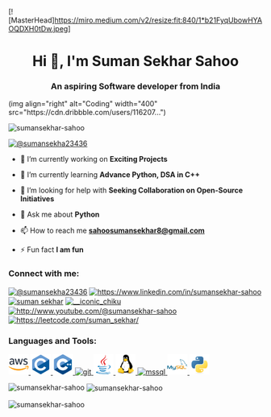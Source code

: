 [![MasterHead]https://miro.medium.com/v2/resize:fit:840/1*b21FyqUbowHYAOQDXH0tDw.jpeg]
<h1 align="center">Hi 👋, I'm Suman Sekhar Sahoo</h1>
<h3 align="center">An aspiring Software developer from India</h3>
(img align="right" alt="Coding" width="400" src="https://cdn.dribbble.com/users/116207...")



<p align="left"> <img src="https://komarev.com/ghpvc/?username=sumansekhar-sahoo&label=Profile%20views&color=0e75b6&style=flat" alt="sumansekhar-sahoo" /> </p>

<p align="left"> <a href="https://twitter.com/@sumansekha23436" target="blank"><img src="https://img.shields.io/twitter/follow/@sumansekha23436?logo=twitter&style=for-the-badge" alt="@sumansekha23436" /></a> </p>

- 🔭 I’m currently working on **Exciting Projects**

- 🌱 I’m currently learning **Advance Python, DSA in C++**

- 🤝 I’m looking for help with **Seeking Collaboration on Open-Source Initiatives**

- 💬 Ask me about **Python**

- 📫 How to reach me **sahoosumansekhar8@gmail.com**

- ⚡ Fun fact **I am fun**

<h3 align="left">Connect with me:</h3>
<p align="left">
<a href="https://twitter.com/@sumansekha23436" target="blank"><img align="center" src="https://raw.githubusercontent.com/rahuldkjain/github-profile-readme-generator/master/src/images/icons/Social/twitter.svg" alt="@sumansekha23436" height="30" width="40" /></a>
<a href="https://linkedin.com/in/https://www.linkedin.com/in/sumansekhar-sahoo" target="blank"><img align="center" src="https://raw.githubusercontent.com/rahuldkjain/github-profile-readme-generator/master/src/images/icons/Social/linked-in-alt.svg" alt="https://www.linkedin.com/in/sumansekhar-sahoo" height="30" width="40" /></a>
<a href="https://fb.com/suman sekhar" target="blank"><img align="center" src="https://raw.githubusercontent.com/rahuldkjain/github-profile-readme-generator/master/src/images/icons/Social/facebook.svg" alt="suman sekhar" height="30" width="40" /></a>
<a href="https://instagram.com/__iconic_chiku" target="blank"><img align="center" src="https://raw.githubusercontent.com/rahuldkjain/github-profile-readme-generator/master/src/images/icons/Social/instagram.svg" alt="__iconic_chiku" height="30" width="40" /></a>
<a href="https://www.youtube.com/c/http://www.youtube.com/@sumansekhar-sahoo" target="blank"><img align="center" src="https://raw.githubusercontent.com/rahuldkjain/github-profile-readme-generator/master/src/images/icons/Social/youtube.svg" alt="http://www.youtube.com/@sumansekhar-sahoo" height="30" width="40" /></a>
<a href="https://www.leetcode.com/https://leetcode.com/suman_sekhar/" target="blank"><img align="center" src="https://raw.githubusercontent.com/rahuldkjain/github-profile-readme-generator/master/src/images/icons/Social/leet-code.svg" alt="https://leetcode.com/suman_sekhar/" height="30" width="40" /></a>
</p>

<h3 align="left">Languages and Tools:</h3>
<p align="left"> <a href="https://aws.amazon.com" target="_blank" rel="noreferrer"> <img src="https://raw.githubusercontent.com/devicons/devicon/master/icons/amazonwebservices/amazonwebservices-original-wordmark.svg" alt="aws" width="40" height="40"/> </a> <a href="https://www.cprogramming.com/" target="_blank" rel="noreferrer"> <img src="https://raw.githubusercontent.com/devicons/devicon/master/icons/c/c-original.svg" alt="c" width="40" height="40"/> </a> <a href="https://www.w3schools.com/cpp/" target="_blank" rel="noreferrer"> <img src="https://raw.githubusercontent.com/devicons/devicon/master/icons/cplusplus/cplusplus-original.svg" alt="cplusplus" width="40" height="40"/> </a> <a href="https://git-scm.com/" target="_blank" rel="noreferrer"> <img src="https://www.vectorlogo.zone/logos/git-scm/git-scm-icon.svg" alt="git" width="40" height="40"/> </a> <a href="https://www.java.com" target="_blank" rel="noreferrer"> <img src="https://raw.githubusercontent.com/devicons/devicon/master/icons/java/java-original.svg" alt="java" width="40" height="40"/> </a> <a href="https://www.linux.org/" target="_blank" rel="noreferrer"> <img src="https://raw.githubusercontent.com/devicons/devicon/master/icons/linux/linux-original.svg" alt="linux" width="40" height="40"/> </a> <a href="https://www.microsoft.com/en-us/sql-server" target="_blank" rel="noreferrer"> <img src="https://www.svgrepo.com/show/303229/microsoft-sql-server-logo.svg" alt="mssql" width="40" height="40"/> </a> <a href="https://www.mysql.com/" target="_blank" rel="noreferrer"> <img src="https://raw.githubusercontent.com/devicons/devicon/master/icons/mysql/mysql-original-wordmark.svg" alt="mysql" width="40" height="40"/> </a> <a href="https://www.python.org" target="_blank" rel="noreferrer"> <img src="https://raw.githubusercontent.com/devicons/devicon/master/icons/python/python-original.svg" alt="python" width="40" height="40"/> </a> </p>

<p><img align="left" src="https://github-readme-stats.vercel.app/api/top-langs?username=sumansekhar-sahoo&show_icons=true&locale=en&layout=compact" alt="sumansekhar-sahoo" /></p>

<p>&nbsp;<img align="center" src="https://github-readme-stats.vercel.app/api?username=sumansekhar-sahoo&show_icons=true&locale=en" alt="sumansekhar-sahoo" /></p>

<p><img align="center" src="https://github-readme-streak-stats.herokuapp.com/?user=sumansekhar-sahoo&" alt="sumansekhar-sahoo" /></p>
